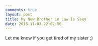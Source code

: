 ```yaml
---
comments: true
layout: post
title: My New Brother in Law Is Sexy
date: 2015-11-03 22:02:50
---
```


Let me know if you get tired of my sister ;)
